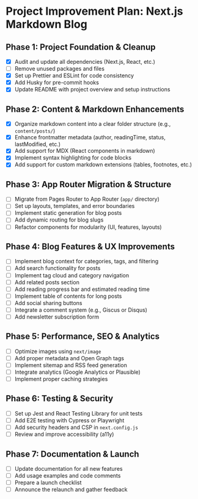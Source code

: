 # Project Improvement Plan: Next.js Markdown Blog

## Phase 1: Project Foundation & Cleanup

- [x] Audit and update all dependencies (Next.js, React, etc.)
- [ ] Remove unused packages and files
- [x] Set up Prettier and ESLint for code consistency
- [x] Add Husky for pre-commit hooks
- [x] Update README with project overview and setup instructions

## Phase 2: Content & Markdown Enhancements

- [x] Organize markdown content into a clear folder structure (e.g., `content/posts/`)
- [x] Enhance frontmatter metadata (author, readingTime, status, lastModified, etc.)
- [x] Add support for MDX (React components in markdown)
- [x] Implement syntax highlighting for code blocks
- [x] Add support for custom markdown extensions (tables, footnotes, etc.)

## Phase 3: App Router Migration & Structure

- [ ] Migrate from Pages Router to App Router (`app/` directory)
- [ ] Set up layouts, templates, and error boundaries
- [ ] Implement static generation for blog posts
- [ ] Add dynamic routing for blog slugs
- [ ] Refactor components for modularity (UI, features, layouts)

## Phase 4: Blog Features & UX Improvements

- [ ] Implement blog context for categories, tags, and filtering
- [ ] Add search functionality for posts
- [ ] Implement tag cloud and category navigation
- [ ] Add related posts section
- [ ] Add reading progress bar and estimated reading time
- [ ] Implement table of contents for long posts
- [ ] Add social sharing buttons
- [ ] Integrate a comment system (e.g., Giscus or Disqus)
- [ ] Add newsletter subscription form

## Phase 5: Performance, SEO & Analytics

- [ ] Optimize images using `next/image`
- [ ] Add proper metadata and Open Graph tags
- [ ] Implement sitemap and RSS feed generation
- [ ] Integrate analytics (Google Analytics or Plausible)
- [ ] Implement proper caching strategies

## Phase 6: Testing & Security

- [ ] Set up Jest and React Testing Library for unit tests
- [ ] Add E2E testing with Cypress or Playwright
- [ ] Add security headers and CSP in `next.config.js`
- [ ] Review and improve accessibility (a11y)

## Phase 7: Documentation & Launch

- [ ] Update documentation for all new features
- [ ] Add usage examples and code comments
- [ ] Prepare a launch checklist
- [ ] Announce the relaunch and gather feedback
